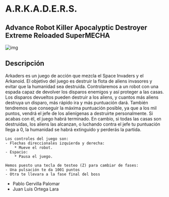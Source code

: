 <H1>A.R.K.A.D.E.R.S.</H1>
<H2>Advance Robot Killer Apocalyptic Destroyer Extreme Reloaded SuperMECHA</H2>

![img](https://github.com/Gervilla/ARKADERS/blob/master/Portada.PNG)

<H2>Descripción</H2>

Arkaders es un juego de acción que mezcla el Space Invaders y el Arkanoid. El objetivo del juego es destruir la flota de aliens invasores y evitar que la humanidad sea destruida.
	Controlaremos a un robot con una espada capaz de devolver los disparos enemigos y así proteger a las casas. Los disparos devueltos pueden destruir a los aliens, y cuantos más aliens destruya un disparo, más rápido ira y más puntuación dará.
	También tendremos que conseguir la máxima puntuación posible, ya que a los mil puntos, vendrá el jefe de los alienígenas a destruirte personalmente. Si acabas con él, el juego habrá terminado. En cambio, si todas las casas son destruidas, los aliens las alcanzan, o luchando contra el jefe tu puntuación llega a 0, la humanidad se habrá extinguido y perderás la partida.

	Los controles del juego son:
	- Flechas direccionales izquierda y derecha:
		* Mueve el robot.
	- Espacio:
		* Pausa el juego.

	Hemos puesto una tecla de testeo (Z) para cambiar de fases:
	- Una pulsación te da 1001 puntos
	- Otra te llevara a la fase final del boss

- Pablo Gervilla Palomar 
- Juan Luis Ortega Lara


